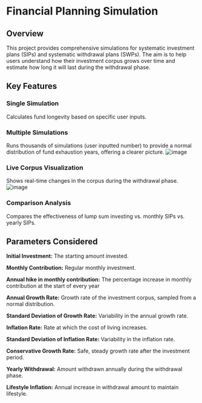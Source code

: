 # Financial Planning Simulation
## Overview
This project provides comprehensive simulations for systematic investment plans (SIPs) and systematic withdrawal plans (SWPs). The aim is to help users understand how their investment corpus grows over time and estimate how long it will last during the withdrawal phase.

## Key Features
### Single Simulation
  Calculates fund longevity based on specific user inputs.

### Multiple Simulations
  Runs thousands of simulations (user inputted number) to provide a normal distribution of fund exhaustion years, offering a clearer picture.
  ![image](https://github.com/user-attachments/assets/b7def629-11f0-4ead-ada8-6546b5518601)

### Live Corpus Visualization
  Shows real-time changes in the corpus during the withdrawal phase.
  ![image](https://github.com/user-attachments/assets/f0be860f-7c6e-4600-b56b-efcfdc16802d)

### Comparison Analysis
  Compares the effectiveness of lump sum investing vs. monthly SIPs vs. yearly SIPs.
  
## Parameters Considered
**Initial Investment:** The starting amount invested.

**Monthly Contribution:** Regular monthly investment.

**Annual hike in monthly contribution:** The percentage increase in monthly contribution at the start of every year

**Annual Growth Rate:** Growth rate of the investment corpus, sampled from a normal distribution.

**Standard Deviation of Growth Rate:** Variability in the annual growth rate.

**Inflation Rate:** Rate at which the cost of living increases.

**Standard Deviation of Inflation Rate:** Variability in the inflation rate.

**Conservative Growth Rate:** Safe, steady growth rate after the investment period.

**Yearly Withdrawal:** Amount withdrawn annually during the withdrawal phase.

**Lifestyle Inflation:** Annual increase in withdrawal amount to maintain lifestyle.
